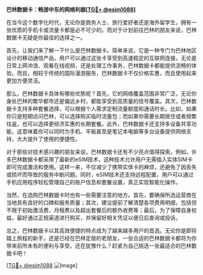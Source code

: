 **巴林数据卡：畅游中东的网络利器[[TG💪+ @esim1088](https://t.me/s/esim1088)]**

在当今这个数字化时代，无论你是商务人士、旅行爱好者还是海外留学生，拥有一张优质的手机卡或流量卡都是必不可少的。而对于计划前往巴林的朋友来说，巴林数据卡无疑是你最佳的选择之一。

首先，让我们来了解一下什么是巴林数据卡。简单来说，它是一种专门为巴林地区设计的移动通信产品，用户可以通过这张卡享受到高速稳定的互联网连接。无论是日常上网冲浪、观看在线视频，还是处理工作事务，巴林数据卡都能提供流畅的体验。而且，相较于传统的国际漫游服务，巴林数据卡不仅价格实惠，而且使用起来更加方便灵活。

那么，巴林数据卡具体有哪些优势呢？首先，它的网络覆盖范围非常广泛，无论你身处巴林的繁华都市还是偏远乡村，都能享受到高质量的信号覆盖。其次，巴林数据卡支持多种套餐选择，可以根据个人需求定制流量额度和通话时长。比如，如果你只是短期访问巴林，可以选择购买临时流量包；而如果你需要长期居住或者频繁往返，也可以选择更经济实惠的长期套餐。此外，巴林数据卡还支持多设备共享功能，这意味着你可以同时为手机、平板甚至是笔记本电脑等多台设备提供网络支持，大大提升了使用的便捷性。

对于那些对技术感兴趣的朋友来说，巴林数据卡还有不少亮点值得探索。例如，许多巴林数据卡都采用了最新的eSIM技术，这种技术允许用户无需插入实体SIM卡即可完成激活和使用。这样一来，不仅减少了携带实体卡的麻烦，还避免了因丢失或损坏而导致的服务中断问题。同时，eSIM技术还支持远程配置，用户可以通过手机应用程序轻松管理自己的账户信息和套餐设置，真正实现智能化操作。

当然，在选购巴林数据卡时也有一些需要注意的地方。首先，要确保所选运营商在当地具有良好的口碑和服务质量；其次，建议提前了解清楚各项费用明细，包括但不限于初始激活费、月租费以及超出套餐后的额外收费等；最后，为了保障自身权益，最好通过正规渠道进行购买，并保留好相关凭证以便日后查询或投诉。

总之，巴林数据卡以其高效便捷的特点成为了越来越多用户的首选。无论你是即将踏上旅程的新手，还是已经在巴林定居的老朋友，一张合适的巴林数据卡都将为你带来前所未有的便利与享受。还在犹豫什么？赶紧为自己挑选一张最适合的巴林数据卡吧！

[[TG💪+ @esim1088](https://t.me/s/esim1088) ![Image](https://i.postimg.cc/4NQfJmqS/Snipaste-2025-05-13-00-14-12.png)]
